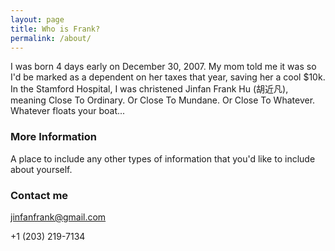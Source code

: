 ```yaml
---
layout: page
title: Who is Frank?
permalink: /about/
---
```


I was born 4 days early on December 30, 2007. My mom told me it was so I'd be marked as a dependent on her taxes that year, saving her a cool $10k. In the Stamford Hospital, I was christened Jinfan Frank Hu (胡近凡), meaning Close To Ordinary. Or Close To Mundane. Or Close To Whatever. Whatever floats your boat...

### More Information

A place to include any other types of information that you'd like to include about yourself.

### Contact me

[jinfanfrank@gmail.com](mailto:jinfanfrank@gmail.com)

+1 (203) 219-7134